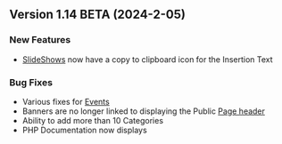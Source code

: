  ## Version 1.14 BETA (2024-2-05)
 ### New Features
 - [SlideShows](/Content/SlideShow/list) now have a copy to clipboard icon for the Insertion Text

 ### Bug Fixes
 - Various fixes for [Events](/Events/upcoming)
 - Banners are no longer linked to displaying the Public [Page header](/Admin/publicPage)
 - Ability to add more than 10 Categories
 - PHP Documentation now displays
